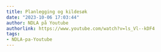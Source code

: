 ```yaml
---
title: Planlegging og kildesøk
date: "2023-10-06 17:03:44"
author: NDLA på Youtube
authorlink: https://www.youtube.com/watch?v=ls_Vl--kDF4
tags:
- NDLA-pa-Youtube
---
```

